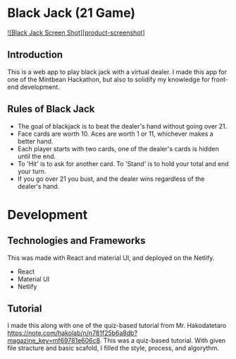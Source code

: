 # Black Jack (21 Game)
[![Black Jack Screen Shot][product-screenshot]](https://github.com/sccala/black_jack/tree/master/public/blackjackmobile.png)

## Introduction
This is a web app to play black jack with a virtual dealer. I made this app for one of the Mintbean Hackathon, but also to solidify my knowledge for front-end development. 

## Rules of Black Jack
- The goal of blackjack is to beat the dealer's hand without going over 21.
- Face cards are worth 10. Aces are worth 1 or 11, whichever makes a better hand. 
- Each player starts with two cards, one of the dealer's cards is hidden until the end. 
- To 'Hit' is to ask for another card. To 'Stand' is to hold your total and end your turn. 
- If you go over 21 you bust, and the dealer wins regardless of the dealer's hand.

# Development
## Technologies and Frameworks 
This was made with React and material UI, and deployed on the Netlify. 
* React
* Material UI
* Netlify

## Tutorial
I made this along with one of the quiz-based tutorial from Mr. Hakodatetaro https://note.com/hakolab/n/n781f25b6a8db?magazine_key=mf69781e606c8. 
This was a quiz-based tutorial. With given file stracture and basic scafold, I filled the style, process, and algorythm.
